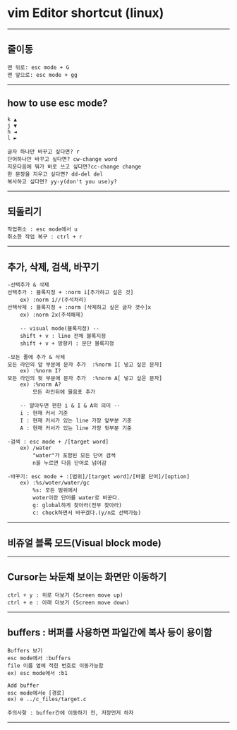# vim Editor shortcut (linux)   
   
---------------------------------------------------   
## 줄이동   
	맨 뒤로: esc mode + G   
	맨 앞으로: esc mode + gg   
   
---------------------------------------------------   
## how to use esc mode?   
	k ▲   
	j ▼   
	h ◄   
	l ►   
		   
	글자 하나만 바꾸고 싶다면? r   
	단어하나만 바꾸고 싶다면? cw-change word   
	지운다음에 뭐가 바로 쓰고 싶다면?cc-change change   
	한 문장을 지우고 싶다면? dd-del del   
	복사하고 싶다면? yy-y(don't you use)y?   
   
---------------------------------------------------   
## 되돌리기      
   
	작업취소 : esc mode에서 u      
	취소한 작업 복구 : ctrl + r      
   
---------------------------------------------------   
## 추가, 삭제, 검색, 바꾸기   
   
	-선택추가 & 삭제   
	선택추가 : 블록지정 + :norm i[추가하고 싶은 것]      
	  	ex) :norm i//(주석처리)   
	선택삭제 : 블록지정 + :norm [삭제하고 싶은 글자 갯수]x      
  		ex) :norm 2x(주석해제)   
   
		-- visual mode(블록지정) --   
		shift + v : line 전체 블록지정      
		shift + v + 방향키 : 문단 블록지정   
   
	-모든 줄에 추가 & 삭제   
	모든 라인의 앞 부분에 문자 추가	:%norm I[ 넣고 싶은 문자]   
		ex) :%norm I?   
	모든 라인의 뒷 부분에 문자 추가	:%norm A[ 넣고 싶은 문자]   
		ex) :%norm A?   
			모든 라인뒤에 물음표 추가   
	   
		-- 알아두면 편한 i & I & A의 의미 --   
		i : 현재 커서 기준   
		I : 현재 커서가 있는 line 가장 앞부분 기준   
		A : 현재 커서가 있는 line 가장 뒷부분 기준   
		   
	-검색 : esc mode + /[target word]   
		ex) /water   
			"water"가 포함된 모든 단어 검색   
			n을 누르면 다음 단어로 넘어감   
   
	-바꾸기: esc mode + :[범위]/[target word]/[바꿀 단어]/[option]   
		ex) :%s/woter/water/gc   
			%s: 모든 범위에서   
			woter이란 단어를 water로 바꾼다.   
			g: global하게 찾아라(전부 찾아라)   
			c: check하면서 바꾸겠다.(y/n로 선택가능) 
---------------------------------------------------   
## 비쥬얼 블록 모드(Visual block mode)	
   
---------------------------------------------------   
## Cursor는 놔둔채 보이는 화면만 이동하기   
   
	ctrl + y : 위로 더보기 (Screen move up)      
	ctrl + e : 아래 더보기 (Screen move down)    
   
---------------------------------------------------   
## buffers : 버퍼를 사용하면 파일간에 복사 등이 용이함   
   
	Buffers 보기   
	esc mode에서 :buffers   
	file 이름 옆에 적힌 번호로 이동가능함   
	ex) esc mode에서 :b1   
   
	Add buffer   
	esc mode에서e [경로]   
	ex) e ../c_files/target.c   
   
	주의사항 : buffer간에 이동하기 전, 저장먼저 하자   
---------------------------------------------------   
   

